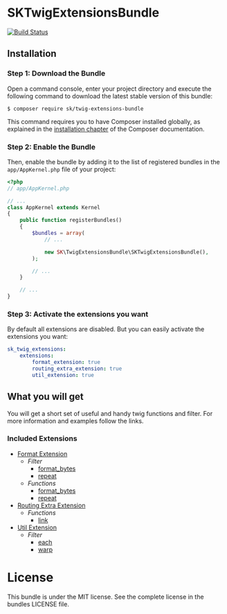 SKTwigExtensionsBundle
======================

[![Build Status](https://api.travis-ci.org/skroczek/SKTwigExtensionsBundle.svg?branch=master)](https://travis-ci.org/skroczek/SKTwigExtensionsBundle)

Installation
------------

### Step 1: Download the Bundle


Open a command console, enter your project directory and execute the
following command to download the latest stable version of this bundle:

```console
$ composer require sk/twig-extensions-bundle
```

This command requires you to have Composer installed globally, as explained
in the [installation chapter](https://getcomposer.org/doc/00-intro.md)
of the Composer documentation.

### Step 2: Enable the Bundle

Then, enable the bundle by adding it to the list of registered bundles
in the `app/AppKernel.php` file of your project:

```php
<?php
// app/AppKernel.php

// ...
class AppKernel extends Kernel
{
    public function registerBundles()
    {
        $bundles = array(
            // ...

            new SK\TwigExtensionsBundle\SKTwigExtensionsBundle(),
        );

        // ...
    }

    // ...
}
```

### Step 3: Activate the extensions you want

By default all extensions are disabled. But you can easily activate the extensions you want:

```yml
sk_twig_extensions:
    extensions:
        format_extension: true
        routing_extra_extension: true
        util_extension: true
```

What you will get
-----------------

You will get a short set of useful and handy twig functions and filter. For more information and examples follow the links. 

### Included Extensions

* [Format Extension](Resources/doc/FormatExtension.md)
  * *Filter*
    * [format_bytes](Resources/doc/FormatExtension.md#filter-format_bytes)
    * [repeat](Resources/doc/FormatExtension.md#filter-repeat)
  * *Functions*
    * [format_bytes](Resources/doc/FormatExtension.md#function-format_bytes)
    * [repeat](Resources/doc/FormatExtension.md#function-format_bytes)
* [Routing Extra Extension](Resources/doc/RoutingExtraExtension.md)
  * *Functions*
    * [link](Resources/doc/RoutingExtraExtension.md#function-link)
* [Util Extension](Resources/doc/UtilExtension.md)
  * *Filter*
    * [each](Resources/doc/UtilExtension.md#filter-each)
    * [warp](Resources/doc/UtilExtension.md#filter-wrap)
    
License
==========

This bundle is under the MIT license. See the complete license in the bundles LICENSE file.

